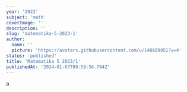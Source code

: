 ```yaml
---
year: '2023'
subject: 'math'
coverImage: ''
description: ''
slug: 'matematika-5-2023-1'
author:
  name: ''
  picture: 'https://avatars.githubusercontent.com/u/148689951?v=4'
status: 'published'
title: 'Matematika 5 2023/1'
publishedAt: '2024-01-07T09:59:56.794Z'
---
```


a